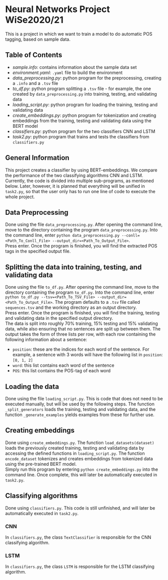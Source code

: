 # Neural Networks Project WiSe2020/21
This is a project in which we want to train a model to do automatic POS tagging, based on sample data.

## Table of Contents
* <i>sample.info</i>: contains information about the sample data set
* <i>environment.yaml</i>: `.yaml` file to build the environment
* <i>data_preprocessing.py</i>: python program for the preprocessing, creating a `.info` and a `.tsv` file 
* <i>to_df.py</i>: python program splitting a `.tsv` file - for example, the one created by `data_preprocessing.py` into training, testing, and validating data
* <i>loading_script.py</i>: python program for loading the training, testing and validating data
* <i>create_embeddings.py</i>: python program for tokenization and creating embeddings from the training, testing and validating data using the BERT model
* <i>classifiers.py</i>: python program for the two classifiers CNN and LSTM
* <i>task2.py</i>: python program that trains and tests the classifiers from `classifiers.py`

## General Information
This project creates a classifier by using BERT-embeddings. We compare the performance of the two classifying algorithms CNN and LSTM. Currently, the code is divided into multiple sub-programs, as mentioned below. Later, however, it is planned that everything will be unified in `task2.py`, so that the user only has to run one line of code to execute the whole project.

## Data Preprocessing
Done using the file `data_preprocessing.py`. After opening the command line, move to the directory containing the program `data_preprocessing.py`. Into the command line, enter
`python data_preprocessing.py --conll=<Path_To_Conll_File> --output_dir=<Path_To_Output_File>`. <br>
Press enter. Once the program is finished, you will find the extracted POS tags in the specified output file.

## Splitting the data into training, testing, and validating data
Done using the file `to_df.py`. After opening the command line, move to the directory containing the program `to_df.py`. Into the command line, enter `python to_df.py --tsv=<Path_To_TSV_File> --output_dir=<Path_To_Output_File>`. The program defaults to a `.tsv` file called `sequences.tsv` and the working directory as an output directory. <br>
Press enter. Once the program is finished, you will find the training, testing and validating data in the specified output directory. <br>
The data is split into roughly 70% training, 15% testing and 15% validating data, while also ensuring that no sentences are split up between them. The output takes the form of three lists per row, with each row containing the following information about a sentence:
* `position`: these are the indices for each word of the sentence. For example, a sentence with 3 words will have the following list in `position`: `[0, 1, 2]`
* `word`: this list contains each word of the sentence
* `POS`: this list contains the POS-tag of each word

## Loading the data
Done using the file `loading_script.py`. This is code that does not need to be executed manually, but will be used by the following steps. The function `_split_generators` loads the training, testing and validating data, and the function `_generate_examples` yields examples from these for further use. 

## Creating embeddings
Done using `create_embeddings.py`. The function `load_datasets(dataset)` loads the previously created training, testing and validating data by accessing the defined functions in `loading_script.py`. The function `encode_dataset` tokenizes and creates embeddings from tokenized data using the pre-trained BERT model. <br>
Simply run this program by entering `python create_embeddings.py` into the command line. Once complete, this will later be automatically executed in `task2.py`.

## Classifying algorithms
Done using `classifiers.py`. This code is still unfinished, and will later be automatically executed in `task2.py`.
### CNN
In `classifiers.py`, the class `TextClassifier` is responsible for the CNN classifying algorithm.
### LSTM
In `classifiers.py`, the class `LSTM` is responsible for the LSTM classifying algorithm.
